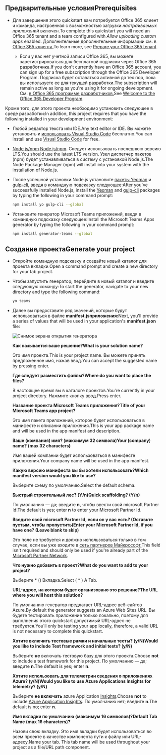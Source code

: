 ## <a name="prerequisites"></a><span data-ttu-id="b2aab-101">Предварительные условия</span><span class="sxs-lookup"><span data-stu-id="b2aab-101">Prerequisites</span></span>

- <span data-ttu-id="b2aab-102">Для завершения этого quickstart вам потребуется Office 365 клиент и команда, настроенная с возможностью загрузки *настраиваемых приложений* включен.</span><span class="sxs-lookup"><span data-stu-id="b2aab-102">To complete this quickstart you will need an Office 365 tenant and a team configured with *Allow uploading custom apps* enabled.</span></span> <span data-ttu-id="b2aab-103">Дополнительные дополнительные информации см. в [Office 365 клиента.](~/concepts/build-and-test/prepare-your-o365-tenant.md)</span><span class="sxs-lookup"><span data-stu-id="b2aab-103">To learn more, see [Prepare your Office 365 tenant](~/concepts/build-and-test/prepare-your-o365-tenant.md).</span></span>

  - <span data-ttu-id="b2aab-104">Если у вас нет учетной записи Office 365, вы можете зарегистрироваться для бесплатной подписки через Office 365 разработчика.</span><span class="sxs-lookup"><span data-stu-id="b2aab-104">If you don't currently have an Office 365 account, you can sign up for a free subscription through the Office 365 Developer Program.</span></span> <span data-ttu-id="b2aab-105">Подписка будет оставаться активной до тех пор, пока вы используете ее для текущей разработки.</span><span class="sxs-lookup"><span data-stu-id="b2aab-105">The subscription will remain active as long as you're using it for ongoing development.</span></span> <span data-ttu-id="b2aab-106">См. [в Office 365 программе разработчиков.](/office/developer-program/microsoft-365-developer-program)</span><span class="sxs-lookup"><span data-stu-id="b2aab-106">See [Welcome to the Office 365 Developer Program](/office/developer-program/microsoft-365-developer-program).</span></span>

<span data-ttu-id="b2aab-107">Кроме того, для этого проекта необходимо установить следующее в среде разработки:</span><span class="sxs-lookup"><span data-stu-id="b2aab-107">In addition, this project requires that you have the following installed in your development environment:</span></span>

- <span data-ttu-id="b2aab-108">Любой редактор текста или IDE.</span><span class="sxs-lookup"><span data-stu-id="b2aab-108">Any text editor or IDE.</span></span> <span data-ttu-id="b2aab-109">Вы можете установить и [использовать Visual Studio Code](https://code.visualstudio.com/download) бесплатно.</span><span class="sxs-lookup"><span data-stu-id="b2aab-109">You can install and use [Visual Studio Code](https://code.visualstudio.com/download) for free.</span></span>

- <span data-ttu-id="b2aab-110">[Node.js/npm](https://nodejs.org/en/).</span><span class="sxs-lookup"><span data-stu-id="b2aab-110">[Node.js/npm](https://nodejs.org/en/).</span></span> <span data-ttu-id="b2aab-111">Следует использовать последнюю версию LTS.</span><span class="sxs-lookup"><span data-stu-id="b2aab-111">You should use the latest LTS version.</span></span> <span data-ttu-id="b2aab-112">Узел диспетчер пакетов (npm) будет устанавливаться в систему с установкой Node.js.</span><span class="sxs-lookup"><span data-stu-id="b2aab-112">The Node Package Manager (npm) will install into your system with the installation of Node.js.</span></span>

- <span data-ttu-id="b2aab-113">После успешной установки Node.js установите [пакеты Yeoman](https://yeoman.io/) и [gulp-cli,](https://www.npmjs.com/package/gulp-cli) введя в командную подсказку следующее:</span><span class="sxs-lookup"><span data-stu-id="b2aab-113">After you've successfully installed Node.js, install the [Yeoman](https://yeoman.io/) and [gulp-cli](https://www.npmjs.com/package/gulp-cli) packages by typing the following in your command prompt:</span></span>

    ```bash
    npm install yo gulp-cli --global
    ```

- <span data-ttu-id="b2aab-114">Установите генератор Microsoft Teams приложений, введя в командную подсказку следующее:</span><span class="sxs-lookup"><span data-stu-id="b2aab-114">Install the Microsoft Teams Apps generator by typing the following in your command prompt:</span></span>

    ```bash
    npm install generator-teams --global
    ```

## <a name="generate-your-project"></a><span data-ttu-id="b2aab-115">Создание проекта</span><span class="sxs-lookup"><span data-stu-id="b2aab-115">Generate your project</span></span>

- <span data-ttu-id="b2aab-116">Откройте командную подсказку и создайте новый каталог для проекта вкладки.</span><span class="sxs-lookup"><span data-stu-id="b2aab-116">Open a command prompt and create a new directory for your tab project.</span></span>

- <span data-ttu-id="b2aab-117">Чтобы запустить генератор, перейдите в новый каталог и введите следующую команду:</span><span class="sxs-lookup"><span data-stu-id="b2aab-117">To start the generator, navigate to your new directory and type the following command:</span></span>

    ```bash
    yo teams
    ```

- <span data-ttu-id="b2aab-118">Далее вы предоставите ряд значений, которые будут использоваться в файле **manifest.jsприложения:**</span><span class="sxs-lookup"><span data-stu-id="b2aab-118">Next, you'll provide a series of values that will be used in your application's **manifest.json** file:</span></span>

    ![Снимок экрана открытия генератора](/microsoftteams/platform/assets/images/tab-images/teamsTabScreenshot.PNG)

    <span data-ttu-id="b2aab-120">**Как называется ваше решение?**</span><span class="sxs-lookup"><span data-stu-id="b2aab-120">**What is your solution name?**</span></span>

    <span data-ttu-id="b2aab-121">Это имя проекта.</span><span class="sxs-lookup"><span data-stu-id="b2aab-121">This is your project name.</span></span> <span data-ttu-id="b2aab-122">Вы можете принять предложенное имя, нажав ввод.</span><span class="sxs-lookup"><span data-stu-id="b2aab-122">You can accept the suggested name by pressing enter.</span></span>

    <span data-ttu-id="b2aab-123">**Где следует разместить файлы?**</span><span class="sxs-lookup"><span data-stu-id="b2aab-123">**Where do you want to place the files?**</span></span>

    <span data-ttu-id="b2aab-124">В настоящее время вы в каталоге проектов.</span><span class="sxs-lookup"><span data-stu-id="b2aab-124">You're currently in your project directory.</span></span> <span data-ttu-id="b2aab-125">Нажмите кнопку ввод.</span><span class="sxs-lookup"><span data-stu-id="b2aab-125">Press enter.</span></span>

    <span data-ttu-id="b2aab-126">**Название проекта Microsoft Teams приложения?**</span><span class="sxs-lookup"><span data-stu-id="b2aab-126">**Title of your Microsoft Teams app project?**</span></span>

    <span data-ttu-id="b2aab-127">Это имя пакета приложений, которое будет использоваться в манифесте и описании приложения.</span><span class="sxs-lookup"><span data-stu-id="b2aab-127">This is your app package name and will be used in the app manifest and description.</span></span>

    <span data-ttu-id="b2aab-128">**Ваше (компания) имя? (максимум 32 символа)**</span><span class="sxs-lookup"><span data-stu-id="b2aab-128">**Your (company) name? (max 32 characters)**</span></span>

    <span data-ttu-id="b2aab-129">Имя вашей компании будет использоваться в манифесте приложения.</span><span class="sxs-lookup"><span data-stu-id="b2aab-129">Your company name will be used in the app manifest.</span></span>

    <span data-ttu-id="b2aab-130">**Какую версию манифеста вы бы хотели использовать?**</span><span class="sxs-lookup"><span data-stu-id="b2aab-130">**Which manifest version would you like to use?**</span></span>

    <span data-ttu-id="b2aab-131">Выберите схему по умолчанию.</span><span class="sxs-lookup"><span data-stu-id="b2aab-131">Select the default schema.</span></span>

    <span data-ttu-id="b2aab-132">**Быстрый строительный лес? (Y/n)**</span><span class="sxs-lookup"><span data-stu-id="b2aab-132">**Quick scaffolding? (Y/n)**</span></span>

    <span data-ttu-id="b2aab-133">По умолчанию — да; введите **n,** чтобы ввести свой microsoft Partner Id.</span><span class="sxs-lookup"><span data-stu-id="b2aab-133">The default is yes; enter **n** to enter your Microsoft Partner Id.</span></span>

    <span data-ttu-id="b2aab-134">**Введите свой microsoft Partner Id, если он у вас есть? (Оставьте пустым, чтобы пропустить)**</span><span class="sxs-lookup"><span data-stu-id="b2aab-134">**Enter your Microsoft Partner Id, if you have one? (Leave blank to skip)**</span></span>

    <span data-ttu-id="b2aab-135">Это поле не требуется и должно использоваться только в том случае, если вы уже входите в [сеть партнеров Майкрософт.](https://partner.microsoft.com)</span><span class="sxs-lookup"><span data-stu-id="b2aab-135">This field isn't required and should only be used if you're already part of the [Microsoft Partner Network](https://partner.microsoft.com).</span></span>

    <span data-ttu-id="b2aab-136">**Что нужно добавить в проект?**</span><span class="sxs-lookup"><span data-stu-id="b2aab-136">**What do you want to add to your project?**</span></span>

    <span data-ttu-id="b2aab-137">Выберите &ast; () Вкладка.</span><span class="sxs-lookup"><span data-stu-id="b2aab-137">Select ( &ast; ) A Tab.</span></span>

    <span data-ttu-id="b2aab-138">**URL-адрес, на котором будет организовано это решение?**</span><span class="sxs-lookup"><span data-stu-id="b2aab-138">**The URL where you will host this solution?**</span></span>

    <span data-ttu-id="b2aab-139">По умолчанию генератор предлагает URL-адрес веб-сайтов Azure.</span><span class="sxs-lookup"><span data-stu-id="b2aab-139">By default the generator suggests an Azure Web Sites URL.</span></span> <span data-ttu-id="b2aab-140">Вы будете тестировать приложение только локально, поэтому для выполнения этого quickstart допустимый URL-адрес не требуется.</span><span class="sxs-lookup"><span data-stu-id="b2aab-140">You'll only be testing your app locally, therefore, a valid URL is not necessary to complete this quickstart.</span></span>

    <span data-ttu-id="b2aab-141">**Хотите включить тестовые рамки и начальные тесты? (y/N)**</span><span class="sxs-lookup"><span data-stu-id="b2aab-141">**Would you like to include Test framework and initial tests? (y/N)**</span></span>

    <span data-ttu-id="b2aab-142">Выберите **не** включать тестовую базу для этого проекта.</span><span class="sxs-lookup"><span data-stu-id="b2aab-142">Choose **not** to include a test framework for this project.</span></span> <span data-ttu-id="b2aab-143">По умолчанию — да; введите **n**.</span><span class="sxs-lookup"><span data-stu-id="b2aab-143">The default is yes; enter **n**.</span></span>

    <span data-ttu-id="b2aab-144">**Хотите использовать для телеметрии сведения о приложениях Azure? (y/N)**</span><span class="sxs-lookup"><span data-stu-id="b2aab-144">**Would you like to use Azure Applications Insights for telemetry? (y/N)**</span></span>

    <span data-ttu-id="b2aab-145">Выберите **не включать** azure Application [Insights](/azure/azure-monitor/app/app-insights-overview).</span><span class="sxs-lookup"><span data-stu-id="b2aab-145">Choose **not** to include [Azure Application Insights](/azure/azure-monitor/app/app-insights-overview).</span></span> <span data-ttu-id="b2aab-146">По умолчанию нет; введите **n**.</span><span class="sxs-lookup"><span data-stu-id="b2aab-146">The default is no; enter **n**.</span></span>

    <span data-ttu-id="b2aab-147">**Имя вкладки по умолчанию (максимум 16 символов)?**</span><span class="sxs-lookup"><span data-stu-id="b2aab-147">**Default Tab Name (max 16 characters)?**</span></span>

    <span data-ttu-id="b2aab-148">Назови свою вкладку. Это имя вкладки будет использоваться во всем проекте в качестве компонента пути к файлу или URL-адресу.</span><span class="sxs-lookup"><span data-stu-id="b2aab-148">Name your tab. This tab name will be used throughout your project as a file/URL path component.</span></span>
